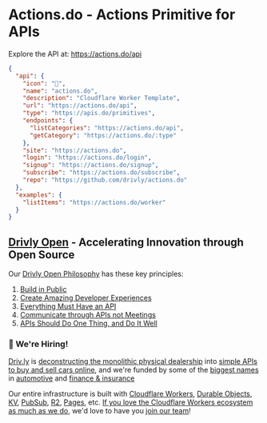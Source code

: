 # Actions.do - Actions Primitive for APIs

Explore the API at: <https://actions.do/api>

```json
{
  "api": {
    "icon": "🚀",
    "name": "actions.do",
    "description": "Cloudflare Worker Template",
    "url": "https://actions.do/api",
    "type": "https://apis.do/primitives",
    "endpoints": {
      "listCategories": "https://actions.do/api",
      "getCategory": "https://actions.do/:type"
    },
    "site": "https://actions.do",
    "login": "https://actions.do/login",
    "signup": "https://actions.do/signup",
    "subscribe": "https://actions.do/subscribe",
    "repo": "https://github.com/drivly/actions.do"
  },
  "examples": {
    "listItems": "https://actions.do/worker"
  }
}
```

## [Drivly Open](https://driv.ly/open) - Accelerating Innovation through Open Source

Our [Drivly Open Philosophy](https://philosophy.do) has these key principles:

1. [Build in Public](https://driv.ly/open/build-in-public)
2. [Create Amazing Developer Experiences](https://driv.ly/open/amazing-developer-experiences)
3. [Everything Must Have an API](https://driv.ly/open/everything-must-have-an-api)
4. [Communicate through APIs not Meetings](https://driv.ly/open/communicate-through-apis-not-meetings)
5. [APIs Should Do One Thing, and Do It Well](https://driv.ly/open/apis-do-one-thing)


###  🚀 We're Hiring!

[Driv.ly](https://driv.ly) is [deconstructing the monolithic physical dealership](https://blog.driv.ly/deconstructing-the-monolithic-physical-dealership) into [simple APIs to buy and sell cars online](https://driv.ly), and we're funded by some of the [biggest names](https://twitter.com/TurnerNovak) in [automotive](https://fontinalis.com/team/#bill-ford) and [finance & insurance](https://www.detroit.vc)

Our entire infrastructure is built with [Cloudflare Workers](https://workers.do), [Durable Objects](https://durable.objects.do), [KV](https://kv.cf), [PubSub](https://pubsub.do), [R2](https://r2.do.cf), [Pages](https://pages.do), etc.  [If you love the Cloudflare Workers ecosystem as much as we do](https://driv.ly/loves/workers), we'd love to have you [join our team](https://careers.do/apply)!

